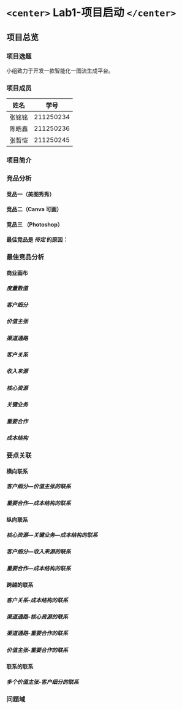 # `<center>` Lab1-项目启动 `</center>`

## 项目总览

### 项目选题

小组致力于开发一款智能化一图流生成平台。

### 项目成员

| 姓名   | 学号      |
| ------ | --------- |
| 张铭铭 | 211250234 |
| 陈皓鑫 | 211250236 |
| 张哲恺 | 211250245 |

### 项目简介

### 竞品分析

#### 竞品一（美图秀秀）

#### 竞品二（Canva 可画）

#### 竞品三 （Photoshop）

#### 最佳竞品是 *待定* 的原因：

### 最佳竞品分析

#### 商业画布

##### 度量数值

##### 客户细分

##### 价值主张

##### 渠道通路

##### 客户关系

##### 收入来源

##### 核心资源

##### 关键业务

##### 重要合作

##### 成本结构

### 要点关联

#### 横向联系

##### 客户细分—价值主张的联系

##### 重要合作—成本结构的联系

#### 纵向联系

##### 核心资源—关键业务—成本结构的联系

##### 客户细分—收入来源的联系

##### 重要合作—成本结构的联系

#### 跨越的联系

##### 客户关系-成本结构的联系

##### 渠道通路-核心资源的联系

##### 渠道通路-重要合作的联系

##### 价值主张-重要合作的联系

#### 联系的联系

##### 多个价值主张-客户细分的联系

### 问题域

